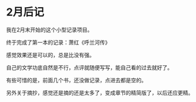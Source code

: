 # 2月后记

我在2月末开始的这个小型记录项目。

终于完成了第一本的记录：萧红《呼兰河传》

感觉效果还是可以的，总是比没有强。

自己的文学功底自然是不行，点评就随便写写，能自己看的过去就好了。

有些可惜的是，前面几个书，还没做记录，点进去都是空的。

另外关于摘抄，感觉还是摘的还是太多了，变成章节的精简版了，以后还应更精。

